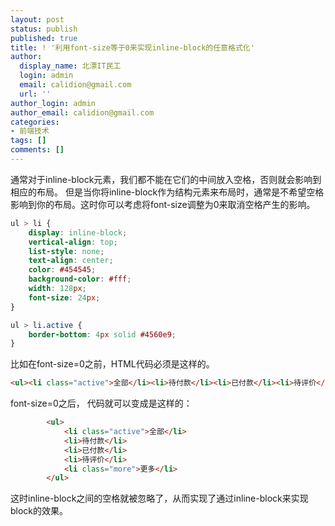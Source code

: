 ```yaml
---
layout: post
status: publish
published: true
title: ! '利用font-size等于0来实现inline-block的任意格式化'
author:
  display_name: 北漂IT民工
  login: admin
  email: calidion@gmail.com
  url: ''
author_login: admin
author_email: calidion@gmail.com
categories:
- 前端技术
tags: []
comments: []
---
```

通常对于inline-block元素，我们都不能在它们的中间放入空格，否则就会影响到相应的布局。
但是当你将inline-block作为结构元素来布局时，通常是不希望空格影响到你的布局。这时你可以考虑将font-size调整为0来取消空格产生的影响。

```css
ul > li {
    display: inline-block;
    vertical-align: top;
    list-style: none;
    text-align: center;
    color: #454545;
    background-color: #fff;
    width: 128px;
    font-size: 24px;
}

ul > li.active {
    border-bottom: 4px solid #4560e9;
}
```

比如在font-size=0之前，HTML代码必须是这样的。


```html
<ul><li class="active">全部</li><li>待付款</li><li>已付款</li><li>待评价</li><li class="more">更多</li></ul>
```


font-size=0之后，
代码就可以变成是这样的：


```html
        <ul>
            <li class="active">全部</li>
            <li>待付款</li>
            <li>已付款</li>
            <li>待评价</li>
            <li class="more">更多</li>
        </ul>
```

这时inline-block之间的空格就被忽略了，从而实现了通过inline-block来实现block的效果。